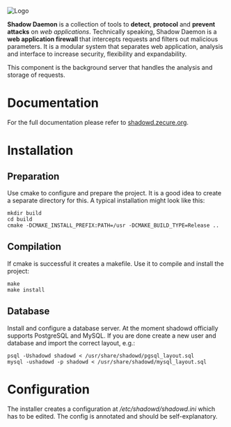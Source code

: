 ![Logo](http://shadowd.zecure.org/img/logo_small.png)

**Shadow Daemon** is a collection of tools to **detect**, **protocol** and **prevent** **attacks** on *web applications*. Technically speaking, Shadow Daemon is a **web application firewall** that intercepts requests and filters out malicious parameters. It is a modular system that separates web application, analysis and interface to increase security, flexibility and expandability.

This component is the background server that handles the analysis and storage of requests.

# Documentation
For the full documentation please refer to [shadowd.zecure.org](https://shadowd.zecure.org/).

# Installation
## Preparation
Use cmake to configure and prepare the project. It is a good idea to create a separate directory for this. A typical installation might look like this:

    mkdir build
    cd build
    cmake -DCMAKE_INSTALL_PREFIX:PATH=/usr -DCMAKE_BUILD_TYPE=Release ..

## Compilation
If cmake is successful it creates a makefile. Use it to compile and install the project:

    make
    make install

## Database
Install and configure a database server. At the moment shadowd officially supports PostgreSQL and MySQL. If you are done create a new user and database and import the correct layout, e.g.:

    psql -Ushadowd shadowd < /usr/share/shadowd/pgsql_layout.sql
    mysql -ushadowd -p shadowd < /usr/share/shadowd/mysql_layout.sql

# Configuration
The installer creates a configuration at */etc/shadowd/shadowd.ini* which has to be edited. The config is annotated and should be self-explanatory.
